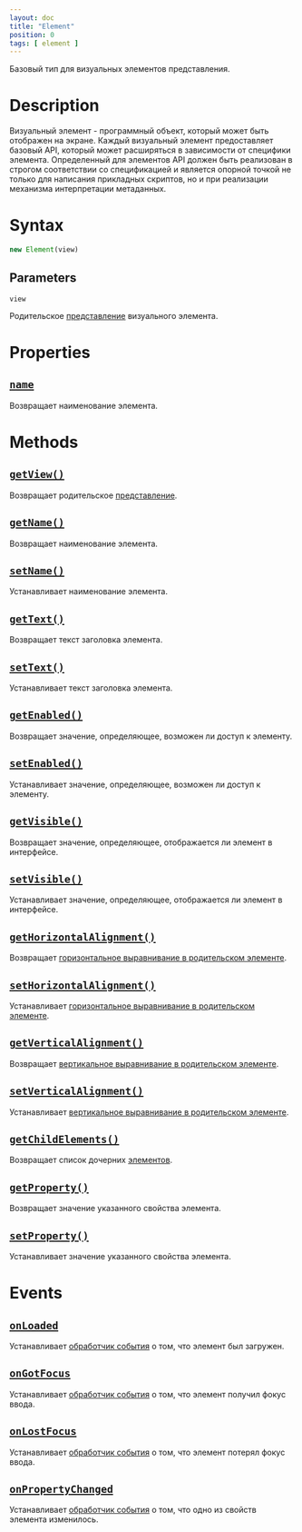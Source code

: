 ```yaml
---
layout: doc
title: "Element"
position: 0
tags: [ element ]
---
```


Базовый тип для визуальных элементов представления.

# Description

Визуальный элемент - программный объект, который может быть отображен на экране. Каждый визуальный
элемент предоставляет базовый API, который может расширяться в зависимости от специфики элемента.
Определенный для элементов API должен быть реализован в строгом соответствии со спецификацией и
является опорной точкой не только для написания прикладных скриптов, но и при реализации механизма
интерпретации метаданных.

# Syntax

```js
new Element(view)
```

## Parameters

`view`

Родительское [представление](../View/) визуального элемента.

# Properties

## [`name`](Element.name/)

Возвращает наименование элемента.

# Methods

## [`getView()`](Element.getView/)

Возвращает родительское [представление](../View/).

## [`getName()`](Element.getName/)

Возвращает наименование элемента.

## [`setName()`](Element.setName/)

Устанавливает наименование элемента.

## [`getText()`](Element.getText/)

Возвращает текст заголовка элемента.

## [`setText()`](Element.setText/)

Устанавливает текст заголовка элемента.

## [`getEnabled()`](Element.getEnabled/)

Возвращает значение, определяющее, возможен ли доступ к элементу.

## [`setEnabled()`](Element.setEnabled/)

Устанавливает значение, определяющее, возможен ли доступ к элементу.

## [`getVisible()`](Element.getVisible/)

Возвращает значение, определяющее, отображается ли элемент в интерфейсе.

## [`setVisible()`](Element.setVisible/)

Устанавливает значение, определяющее, отображается ли элемент в интерфейсе.

## [`getHorizontalAlignment()`](Element.getHorizontalAlignment/)

Возвращает [горизонтальное выравнивание в родительском элементе](ElementHorizontalAlignment/).

## [`setHorizontalAlignment()`](Element.setHorizontalAlignment/)

Устанавливает [горизонтальное выравнивание в родительском элементе](ElementHorizontalAlignment/).

## [`getVerticalAlignment()`](Element.getVerticalAlignment/)

Возвращает [вертикальное выравнивание в родительском элементе](ElementVerticalAlignment/).

## [`setVerticalAlignment()`](Element.setVerticalAlignment/)

Устанавливает [вертикальное выравнивание в родительском элементе](ElementVerticalAlignment/).

## [`getChildElements()`](Element.getChildElements/)

Возвращает список дочерних [элементов]().

## [`getProperty()`](Element.getProperty/)

Возвращает значение указанного свойства элемента.

## [`setProperty()`](Element.setProperty/)

Устанавливает значение указанного свойства элемента.

# Events

## [`onLoaded`](Element.onLoaded/)

Устанавливает [обработчик события](../Script/) о том, что элемент был загружен.

## [`onGotFocus`](Element.onGotFocus/)

Устанавливает [обработчик события](../Script/) о том, что элемент получил фокус ввода.

## [`onLostFocus`](Element.onLostFocus/)

Устанавливает [обработчик события](../Script/) о том, что элемент потерял фокус ввода.

## [`onPropertyChanged`](Element.onPropertyChanged/)

Устанавливает [обработчик события](../Script/) о том, что одно из свойств элемента изменилось.
